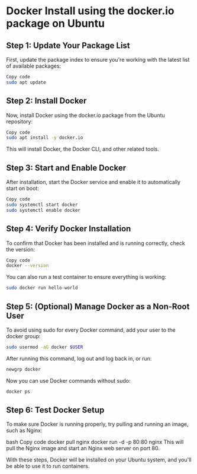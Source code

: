 # Docker Install using the docker.io package on Ubuntu

## Step 1: Update Your Package List ##
First, update the package index to ensure you're working with the latest list of available packages:

```bash
Copy code
sudo apt update
```

## Step 2: Install Docker ##
Now, install Docker using the docker.io package from the Ubuntu repository:

```bash
Copy code
sudo apt install -y docker.io
```

This will install Docker, the Docker CLI, and other related tools.

## Step 3: Start and Enable Docker ##
After installation, start the Docker service and enable it to automatically start on boot:

```bash
Copy code
sudo systemctl start docker
sudo systemctl enable docker
```

##  Step 4: Verify Docker Installation ##
To confirm that Docker has been installed and is running correctly, check the version:

```bash
Copy code
docker --version
```
You can also run a test container to ensure everything is working:

```bash
sudo docker run hello-world
```

## Step 5: (Optional) Manage Docker as a Non-Root User ##
To avoid using sudo for every Docker command, add your user to the docker group:

```bash
sudo usermod -aG docker $USER
```

After running this command, log out and log back in, or run:

```bash
newgrp docker
```
Now you can use Docker commands without sudo:

```bash
docker ps
```

## Step 6: Test Docker Setup ##
To make sure Docker is running properly, try pulling and running an image, such as Nginx:

bash
Copy code
docker pull nginx
docker run -d -p 80:80 nginx
This will pull the Nginx image and start an Nginx web server on port 80.

With these steps, Docker will be installed on your Ubuntu system, and you'll be able to use it to run containers.            
